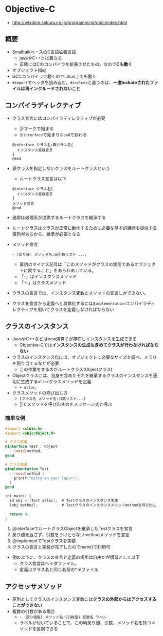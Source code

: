 # Objective-C
- http://wisdom.sakura.ne.jp/programming/objc/index.html

## 概要
- SmalltalkベースのC言語拡張言語
  - javaやC++とは異なる
  - 正確にはCのコンパイラを拡張させたもの。なので**Cも動く**
- オブジェクト指向
- GCCコンパイラで動くのでLinux上でも動く
- `#import`でヘッダを読み込む。`#include`と違うのは、**一度includeされたファイルは再インクルードされないこと**

## コンパイラディレクティブ
- クラス宣言にはコンパイラディレクティブが必要
  - ＠マークで始まる
  - `＠interface`で始まり`＠end`でおわる
  ```
  @interface クラス名:親クラス名{
    インスタンス変数宣言
  }
  @end
  ```

- 親クラスを指定しないクラスをルートクラスという
  - ルートクラス宣言は以下
  ```
  @interface クラス名{
    インスタンス変数宣言
  }
  メソッド宣言
  @end
  ```

- 通常は処理系が提供するルートクラスを継承する
- ルートクラスはクラスが正常に動作するために必要な基本的機能を提供する役割があるから、継承が必要となる
- メソッド宣言
  ```
  - (戻り値) メソッド名:仮引数リスト ...;
  ```
  - 最初のマイナス記号は「このメソッドがクラスの実態であるオブジェクトに関すること」をあらわあしている。
  - 「-」はインスタンスメソッド
  - 「＋」はクラスメソッド
- クラスの宣言では、インスタンス変数とメソッドの宣言しかできない。
- クラスを宣言から定義へと具体化するには`@implementation`コンパイラディレクティブを用いてクラスを定義しなければならない

## クラスのインスタンス
- JavaやC++などはnew演算子が存在しインスタンスを生成できる
  - Objective-Cでは**インスタンスの生成も含めてクラスが行わなければならない**
- クラスのインスタンス化には、オブジェクトに必要なサイズを調べ、メモリを割り当てるなどが必要
  - この作業をするのがルートクラス(Objectクラス)
- Objectクラスには、自身を含めたそれを継承するクラスのインスタンスを適切に生成する`alloc`クラスメソッドを定義
  - `+ alloc;`
- クラスメソッドの呼び出し方
  - `[クラス名 メソッド名:引数リスト...]`
  - []でメソッドを呼び出すのをメッセージ式と呼ぶ

### 簡単な例
```objective-c
#import <stdio.h>
#import <objc/Object.h>

# クラス定義
@interface Test : Object
  - (void)method;
@end

# クラス実装
@implementation Test
  - (void)method {
    printf("Kitty on your lap\n");
  }
@end

int main() {
  id obj = [Test alloc];  # Testクラスのインスタンス生成
  [obj method];           # Testクラスのインスタンスメソッドmethodを呼び出し
	
  return 0;
}
```

1. @interfaceでルートクラスObjectを継承したTestクラスを宣言
2. 戻り値を返さず、引数をうけとらないmethodメソッドを宣言
3. @implementでTestクラスを実装
4. クラスの宣言と実装が完了したのでmain()で利用可

- 例のように、クラスの宣言と定義の場所は自由だが慣習として以下
  - クラス宣言はヘッダファイル。
  - 定義はクラス名と同じ名前の*.mファイル

## アクセッサメソッド
- 原則としてクラスのインスタンス変数には**クラスの外部からはアクセスすることができない**
- 複数の引数がある場合
  - `- (戻り値型) メソッド名:(引数型) 変数名 ラベル：`
  - ラベルが付いていることで、この時戻り値、引数、メソッド名を持つメソッドを区別できる